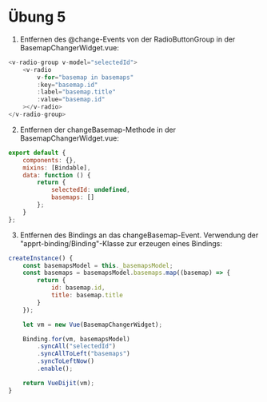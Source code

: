 # Übung 5

1. Entfernen des @change-Events von der RadioButtonGroup in der BasemapChangerWidget.vue:

```javascript
<v-radio-group v-model="selectedId">
    <v-radio
        v-for="basemap in basemaps"
        :key="basemap.id"
        :label="basemap.title"
        :value="basemap.id"
    ></v-radio>
</v-radio-group>
```

2. Entfernen der changeBasemap-Methode in der BasemapChangerWidget.vue:

```javascript
export default {
    components: {},
    mixins: [Bindable],
    data: function () {
        return {
            selectedId: undefined,
            basemaps: []
        };
    }
};
```

3. Entfernen des Bindings an das changeBasemap-Event. Verwendung der "apprt-binding/Binding"-Klasse zur erzeugen eines Bindings:

```javascript
createInstance() {
    const basemapsModel = this._basemapsModel;
    const basemaps = basemapsModel.basemaps.map((basemap) => {
        return {
            id: basemap.id,
            title: basemap.title
        }
    });

    let vm = new Vue(BasemapChangerWidget);

    Binding.for(vm, basemapsModel)
        .syncAll("selectedId")
        .syncAllToLeft("basemaps")
        .syncToLeftNow()
        .enable();

    return VueDijit(vm);
}
```
